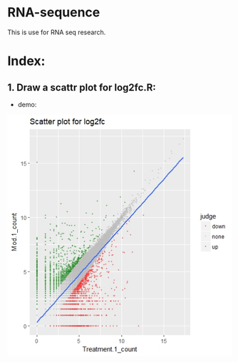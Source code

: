 # RNA-sequence
This is use for RNA seq research.

# Index:
## 1. Draw a scattr plot for log2fc.R:
+ demo:

![img](https://raw.githubusercontent.com/Wan-Yifei/RNA-sequence/master/demo%20scatter%20plot%20log2fc.jpeg)
